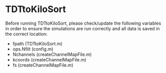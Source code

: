 # TDTtoKiloSort

Before running TDTtoKiloSort, please check/update the following variables in
order to ensure the simulations are run correctly and all data is saved in the
correct location:

- fpath     (TDTtoKiloSort.m)
- ops.Nfilt (config.m)
- Nchannels (createChannelMapFile.m)
- kcoords   (createChannelMapFile.m)
- fs        (createChannelMapFile.m)
